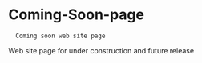 # Coming-Soon-page
      Coming soon web site page

Web site page for under construction and future release
